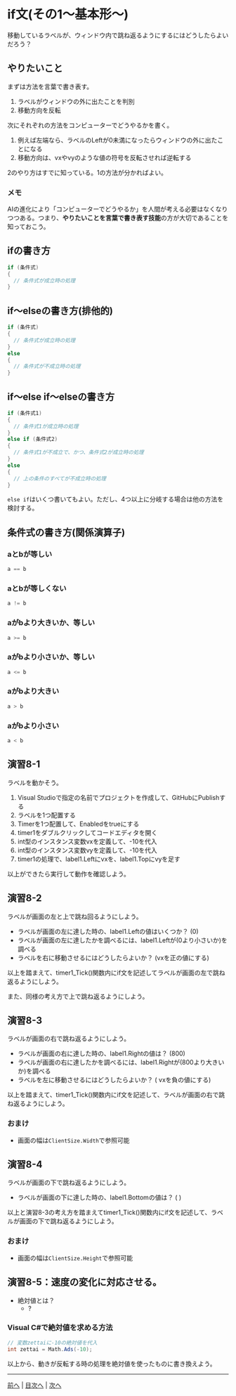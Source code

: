 # if文(その1～基本形～)
移動しているラベルが、ウィンドウ内で跳ね返るようにするにはどうしたらよいだろう？

## やりたいこと

まずは方法を言葉で書き表す。

1. ラベルがウィンドウの外に出たことを判別
2. 移動方向を反転

次にそれぞれの方法をコンピューターでどうやるかを書く。

1. 例えば左端なら、ラベルのLeftが0未満になったらウィンドウの外に出たことになる
2. 移動方向は、vxやvyのような値の符号を反転させれば逆転する

2のやり方はすでに知っている。1の方法が分かればよい。

### メモ
AIの進化により「コンピューターでどうやるか」を人間が考える必要はなくなりつつある。つまり、**やりたいことを言葉で書き表す技能**の方が大切であることを知っておこう。

## ifの書き方

```cs
if (条件式)
{
  // 条件式が成立時の処理
}
```

## if～elseの書き方(排他的)

```cs
if (条件式)
{
  // 条件式が成立時の処理
}
else
{
  // 条件式が不成立時の処理
}
```

## if～else if～elseの書き方

```cs
if (条件式1)
{
  // 条件式1が成立時の処理
}
else if (条件式2)
{
  // 条件式1が不成立で、かつ、条件式2が成立時の処理
}
else
{
  // 上の条件のすべてが不成立時の処理
}
```

`else if`はいくつ書いてもよい。ただし、4つ以上に分岐する場合は他の方法を検討する。

## 条件式の書き方(関係演算子)

### aとbが等しい

```cs
a == b
```

### aとbが等しくない

```cs
a != b
```

### aがbより大きいか、等しい

```cs
a >= b
```

### aがbより小さいか、等しい

```cs
a <= b
```

### aがbより大きい

```cs
a > b
```

### aがbより小さい

```cs
a < b
```

## 演習8-1
ラベルを動かそう。

1.	Visual Studioで指定の名前でプロジェクトを作成して、GitHubにPublishする
2.	ラベルを1つ配置する
3.	Timerを1つ配置して、Enabledをtrueにする
4.	timer1をダブルクリックしてコードエディタを開く
5.	int型のインスタンス変数vxを定義して、-10を代入
6.	int型のインスタンス変数vyを定義して、-10を代入
7.	timer1の処理で、label1.Leftにvxを、label1.Topにvyを足す

以上ができたら実行して動作を確認しよう。

## 演習8-2
ラベルが画面の左と上で跳ね回るようにしよう。

- ラベルが画面の左に達した時の、label1.Leftの値はいくつか？ (0)
- ラベルが画面の左に達したかを調べるには、label1.Leftが(0より小さいか)を調べる
- ラベルを右に移動させるにはどうしたらよいか？ (vxを正の値にする)

以上を踏まえて、timer1_Tick()関数内にif文を記述してラベルが画面の左で跳ね返るようにしよう。

また、同様の考え方で上で跳ね返るようにしよう。

## 演習8-3
ラベルが画面の右で跳ね返るようにしよう。
- ラベルが画面の右に達した時の、label1.Rightの値は？    (800)
- ラベルが画面の右に達したかを調べるには、label1.Rightが(800より大きいか)を調べる
- ラベルを左に移動させるにはどうしたらよいか？ ( vxを負の値にする)

以上を踏まえて、timer1_Tick()関数内にif文を記述して、ラベルが画面の右で跳ね返るようにしよう。

### おまけ
- 画面の幅は`ClientSize.Width`で参照可能

## 演習8-4
ラベルが画面の下で跳ね返るようにしよう。

- ラベルが画面の下に達した時の、label1.Bottomの値は？   ( )

以上と演習8-3の考え方を踏まえてtimer1_Tick()関数内にif文を記述して、ラベルが画面の下で跳ね返るようにしよう。

### おまけ
- 画面の幅は`ClientSize.Height`で参照可能

## 演習8-5：速度の変化に対応させる。

- 絶対値とは？
  - ?

### Visual C#で絶対値を求める方法

```cs
// 変数zettaiに-10の絶対値を代入
int zettai = Math.Ads(-10);
```

以上から、動きが反転する時の処理を絶対値を使ったものに書き換えよう。

---

[前へ](07.md) | [目次へ](README.md#%E7%9B%AE%E6%AC%A1) | [次へ](09.md)
